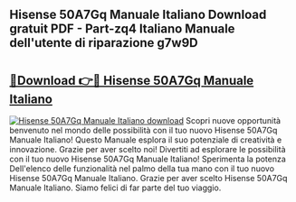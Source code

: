 ## Hisense 50A7Gq Manuale Italiano Download gratuit PDF - Part-zq4 Italiano Manuale dell'utente di riparazione g7w9D

# <h2><a href="http://dfe1tkj.blite.top/?on=Hisense+50A7Gq+Manuale+Italiano">🔗Download 👉🔴 Hisense 50A7Gq Manuale Italiano</a></h2>

[![Hisense 50A7Gq Manuale Italiano download](https://i.imgur.com/lujVjoI.png)](http://dfe1tkj.blite.top/?on=Hisense+50A7Gq+Manuale+Italiano)
Scopri nuove opportunità benvenuto nel mondo delle possibilità con il tuo nuovo Hisense 50A7Gq Manuale Italiano! Questo Manuale esplora il suo potenziale di creatività e innovazione. Grazie per aver scelto noi! Divertiti ad esplorare le possibilità con il tuo nuovo Hisense 50A7Gq Manuale Italiano! Sperimenta la potenza Dell'elenco delle funzionalità nel palmo della tua mano con il tuo nuovo Hisense 50A7Gq Manuale Italiano. Grazie per aver scelto Hisense 50A7Gq Manuale Italiano. Siamo felici di far parte del tuo viaggio.
